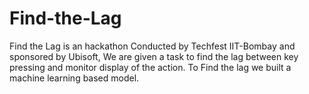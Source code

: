 # Find-the-Lag
Find the Lag is an hackathon Conducted by Techfest IIT-Bombay and sponsored by Ubisoft, We are given a task to find the lag between key pressing and monitor display of the action. To Find the lag we built a machine learning based model.
